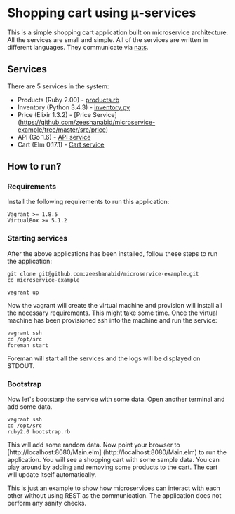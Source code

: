# Shopping cart using μ-services
This is a simple shopping cart application built on microservice architecture. All the services are small and simple. All of the services are written in different languages. They communicate via [nats](http://nats.io/ "nats").

## Services
There are 5 services in the system:

* Products (Ruby 2.00) - [products.rb](https://github.com/zeeshanabid/microservice-example/blob/master/src/products.rb)
* Inventory (Python 3.4.3) - [inventory.py](https://github.com/zeeshanabid/microservice-example/blob/master/src/inventory.py)
* Price (Elixir 1.3.2) - [Price Service] (https://github.com/zeeshanabid/microservice-example/tree/master/src/price)
* API (Go 1.6) - [API service](https://github.com/zeeshanabid/microservice-example/tree/master/src/api)
* Cart (Elm 0.17.1) - [Cart service](https://github.com/zeeshanabid/microservice-example/tree/master/src/cart)

## How to run?

### Requirements
Install the following requirements to run this application:

```
Vagrant >= 1.8.5
VirtualBox >= 5.1.2
```

### Starting services

After the above applications has been installed, follow these steps to run the application:

``` shell
git clone git@github.com:zeeshanabid/microservice-example.git
cd microservice-example

vagrant up
```

Now the vagrant will create the virtual machine and provision will install all the necessary requirements. This might take some time. Once the virtual machine has been provisioned ssh into the machine and run the service:

``` shell
vagrant ssh
cd /opt/src
foreman start
```

Foreman will start all the services and the logs will be displayed on STDOUT. 

### Bootstrap

Now let's bootstarp the service with some data. Open another terminal and add some data.

``` shell
vagrant ssh
cd /opt/src
ruby2.0 bootstrap.rb
```

This will add some random data. Now point your browser to [http://localhost:8080/Main.elm] (http://localhost:8080/Main.elm) to run the application. You will see a shopping cart with some sample data. You can play around by adding and removing some products to the cart. The cart will update itself automatically.

This is just an example to show how microservices can interact with each other without using REST as the communication. The application does not perform any sanity checks.
